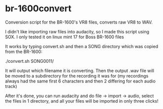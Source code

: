 # br-1600convert
Conversion script for the BR-1600's VR8 files, converts raw VR8 to WAV.

I didn't like importing raw files into audacity, so I made this script using
SOX. I only tested it on linux mint 17 for Boss BR-1600 files

It works by typing convert.sh and then a SONG directory which was copied from
the BR-1600:

./convert.sh SONG0011/

It will output which filename it is converting. Then the output .wav file will
be moved to a subdirectory for the recording it was for (my recordings always
had the same first 6 characters and then 2 differing for each audio track)

After it's done, you can run audacity and do file -> import -> audio, select
the files in 1 directory, and all your files will be imported in only three
clicks!
